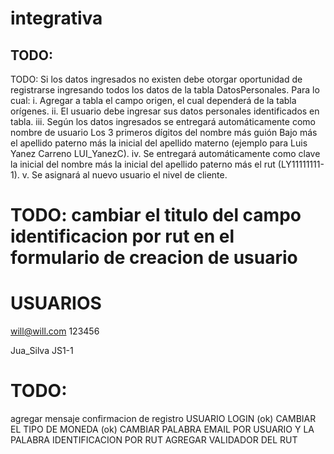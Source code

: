 # integrativa 

## TODO:
TODO: 
  Si los datos ingresados no existen debe otorgar oportunidad de registrarse ingresando todos los
  datos de la tabla DatosPersonales. Para lo cual:
    i. Agregar a tabla el campo origen, el cual dependerá de la tabla orígenes.
    ii. El usuario debe ingresar sus datos personales identificados en tabla.
    iii. Según los datos ingresados se entregará automáticamente como nombre de usuario Los
      3 primeros dígitos del nombre más guión Bajo más el apellido paterno más la inicial del
      apellido materno (ejemplo para Luis Yanez Carreno LUI_YanezC).
    iv. Se entregará automáticamente como clave la inicial del nombre más la inicial del
    apellido paterno más el rut (LY11111111-1).
    v. Se asignará al nuevo usuario el nivel de cliente.
# TODO: cambiar el titulo del campo identificacion por rut en el formulario de creacion de usuario

# USUARIOS 
will@will.com
123456

Jua_Silva
JS1-1

# TODO:
  agregar mensaje confirmacion de registro USUARIO LOGIN (ok)
  CAMBIAR EL TIPO DE MONEDA (ok)
  CAMBIAR PALABRA EMAIL POR USUARIO Y LA PALABRA IDENTIFICACION POR RUT 
  AGREGAR VALIDADOR DEL RUT
